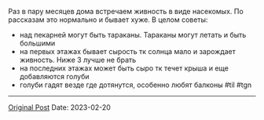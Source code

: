 Раз в пару месяцев дома встречаем живность в виде насекомых. По рассказам это нормально и бывает хуже. В целом советы:
- над пекарней могут быть тараканы. Тараканы могут летать и быть большими
- на первых этажах бывает сырость тк солнца мало и зарождает живность. Ниже 3 лучше не брать
- на последних этажах может быть сыро тк течет крыша и еще добавляются голуби
- голуби гадят везде где дотянутся, особенно любят балконы
#til #tgn

---
[Original Post](https://t.me/lev2tarragona/964)
Date: 2023-02-20
